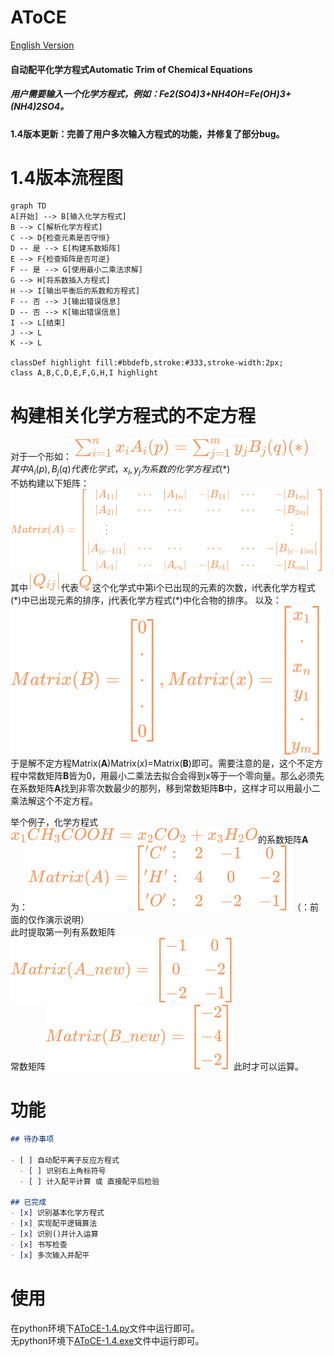 # AToCE
[English Version](README_en.md)
#### 自动配平化学方程式Automatic Trim of Chemical Equations

##### 用户需要输入一个化学方程式，例如：Fe2(SO4)3+NH4OH=Fe(OH)3+(NH4)2SO4。

#### 1.4版本更新：完善了用户多次输入方程式的功能，并修复了部分bug。


# 1.4版本流程图

```mermaid
graph TD
A[开始] --> B[输入化学方程式]
B --> C[解析化学方程式]
C --> D{检查元素是否守恒}
D -- 是 --> E[构建系数矩阵]
E --> F{检查矩阵是否可逆}
F -- 是 --> G[使用最小二乘法求解]
G --> H[将系数插入方程式]
H --> I[输出平衡后的系数和方程式]
F -- 否 --> J[输出错误信息]
D -- 否 --> K[输出错误信息]
I --> L[结束]
J --> L
K --> L

classDef highlight fill:#bbdefb,stroke:#333,stroke-width:2px;
class A,B,C,D,E,F,G,H,I highlight
```

# 构建相关化学方程式的不定方程
对于一个形如：  ![化学方程式统一表达](./formula/化学方程式统一表达.svg)  
$其中A_{i}(p),B_{j}(q)代表化学式，x_{i},y_{j} 为系数的化学方程式(*)$  
不妨构建以下矩阵：
![原系数矩阵A](./formula/Original_Coefficient_Matrix_A.svg)  
 其中![Q_{ij}](./formula/Q_{ij}.svg)代表![Q](./formula/Q.svg)这个化学式中第i个已出现的元素的次数，i代表化学方程式(\*)中已出现元素的排序，j代表化学方程式(*)中化合物的排序。 以及：
![matrix(B&X)](./formula/matrix(B&X).svg)
<br>于是解不定方程Matrix(**A**)Matrix(*x*)=Matrix(**B**)即可。需要注意的是，这个不定方程中常数矩阵**B**皆为0，用最小二乘法去拟合会得到x等于一个零向量。那么必须先在系数矩阵**A**找到非零次数最少的那列，移到常数矩阵**B**中，这样才可以用最小二乘法解这个不定方程。

举个例子，化学方程式![one_example](./formula/one_example.svg)的系数矩阵**A**为：![one_example_A](./formula/one_example_A.svg)（：前面的仅作演示说明）  
此时提取第一列有系数矩阵![A_new](./formula/one_example_A_new.svg)<br>常数矩阵![B_new](./formula/one_example_B_new.svg)此时才可以运算。

# 功能

```markdown
## 待办事项

- [ ] 自动配平离子反应方程式
  - [ ] 识别右上角标符号 
  - [ ] 计入配平计算 或 直接配平后检验

## 已完成
- [x] 识别基本化学方程式
- [x] 实现配平逻辑算法
- [x] 识别()并计入运算
- [x] 书写检查
- [x] 多次输入并配平
```

# 使用
在python环境下[AToCE-1.4.py](./AToCE-1.4.py)文件中运行即可。  
无python环境下[AToCE-1.4.exe](./dist/AToCE-1.4.exe)文件中运行即可。

